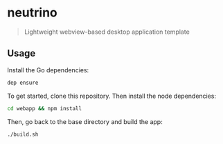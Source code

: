 # neutrino
> Lightweight webview-based desktop application template

## Usage

Install the Go dependencies:
```bash
dep ensure
```

To get started, clone this repository. Then install the node dependencies:
```bash
cd webapp && npm install
```

Then, go back to the base directory and build the app:
```bash
./build.sh
```
